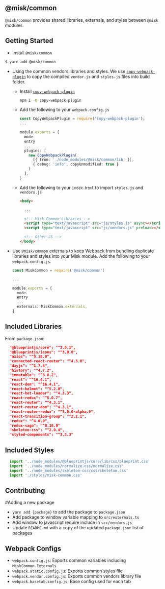 @misk/common
---
`@misk/common` provides shared libraries, externals, and styles between `@misk` modules.

Getting Started
---

- Install `@misk/common`

```bash
$ yarn add @misk/common
```

- Using the common vendors libraries and styles. We use [`copy-webpack-plugin`](https://github.com/webpack-contrib/copy-webpack-plugin) to copy the compiled `vendor.js` and `styles.js` files into build folder.
  - Install [`copy-webpack-plugin`](https://github.com/webpack-contrib/copy-webpack-plugin)
    
    ```bash
    npm i -D copy-webpack-plugin
    ```

  - Add the following to your `webpack.config.js`

    ```Typescript
    const CopyWebpackPlugin = require('copy-webpack-plugin');
    ...

    module.exports = {
      mode
      entry
      ...
      plugins: [
        new CopyWebpackPlugin(
          [{ from: './node_modules/@misk/common/lib' }], 
          { debug: 'info', copyUnmodified: true }
        )
      ],
    }
    ```
  
  - Add the following to your `index.html` to import `styles.js` and `vendors.js`

    ```HTML
    <body>

      ...

      <!-- Misk Common Libraries -->
      <script type="text/javascript" src="js/styles.js" async></script>
      <script type="text/javascript" src="js/vendors.js" preload></script>

      <!-- Other JS -->
    </body>
    ```

- Use `@misk/common` externals to keep Webpack from bundling duplicate libraries and styles into your Misk module. Add the following to your `webpack.config.js`.
  
  ```Typescript
  const MiskCommon = require('@misk/common')

  ...

  module.exports = {
    mode
    entry
    ...
    externals: MiskCommon.externals,
  }

  ```

Included Libraries
---
From `package.json`:

```JSON
  "@blueprintjs/core": "^3.0.1",
  "@blueprintjs/icons": "^3.0.0",
  "axios": "^0.18.0",
  "connected-react-router": "^4.3.0",
  "dayjs": "^1.7.4",
  "history": "^4.7.2",
  "immutable": "^3.8.2",
  "react": "^16.4.1",
  "react-dom": "^16.4.1",
  "react-helmet": "^5.2.0",
  "react-hot-loader": "^4.3.3",
  "react-redux": "^5.0.7",
  "react-router": "^4.3.1",
  "react-router-dom": "^4.3.1",
  "react-router-redux": "^5.0.0-alpha.9",
  "react-transition-group": "^2.2.1",
  "redux": "^4.0.0",
  "redux-saga": "^0.16.0"
  "skeleton-css": "^2.0.4",
  "styled-components": "^3.3.3"
```

Included Styles
---
```Typescript
  import '../node_modules/@blueprintjs/core/lib/css/blueprint.css'
  import '../node_modules/normalize.css/normalize.css'
  import '../node_modules/skeleton-css/css/skeleton.css'
  import './styles/misk-common.css'
```

Contributing
---
#Adding a new package
- `yarn add {package}` to add the package to `package.json`
- Add package to window variable mapping to `src/externals.ts`
- Add window to javascript require include in `src/vendors.js`
- Update `README.md` with a copy of the updated `package.json` list of packages

Webpack Configs
---
- `webpack.config.js`: Exports common variables including `MiskCommon.Externals`
- `webpack.static.config.js`: Exports common styles file
- `webpack.vendor.config.js`: Exports common vendors library file
- `webpack.basetab.config.js`: Base config used for each tab